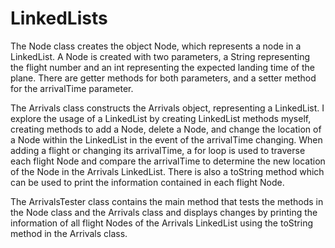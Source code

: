 # LinkedLists

The Node class creates the object Node, which represents a node in a LinkedList. A Node is created with two parameters, a String representing the flight number and an int representing the expected landing time of the plane. There are getter methods for both parameters, and a setter method for the arrivalTime parameter.

The Arrivals class constructs the Arrivals object, representing a LinkedList. I explore the usage of a LinkedList by creating LinkedList methods myself, creating methods to add a Node, delete a Node, and change the location of a Node within the LinkedList in the event of the arrivalTime changing. When adding a flight or changing its arrivalTime, a for loop is used to traverse each flight Node and compare the arrivalTime to determine the new location of the Node in the Arrivals LinkedList. There is also a toString method which can be used to print the information contained in each flight Node.

The ArrivalsTester class contains the main method that tests the methods in the Node class and the Arrivals class and displays changes by printing the information of all flight Nodes of the Arrivals LinkedList using the toString method in the Arrivals class.
